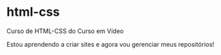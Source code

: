 # html-css
 Curso de HTML-CSS do Curso em Vídeo

Estou aprendendo a criar sites e agora vou gerenciar meus repositórios!